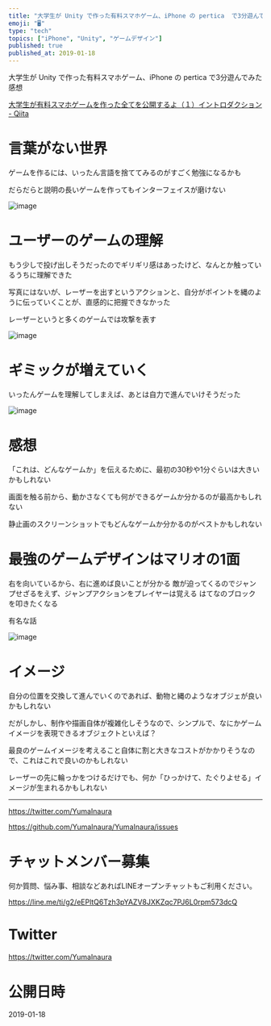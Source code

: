 ```yaml
---
title: "大学生が Unity で作った有料スマホゲーム、iPhone の pertica  で3分遊んでみた感想"
emoji: "🖥"
type: "tech"
topics: ["iPhone", "Unity", "ゲームデザイン"]
published: true
published_at: 2019-01-18
---
```


大学生が Unity で作った有料スマホゲーム、iPhone の pertica  で3分遊んでみた感想

[大学生が有料スマホゲームを作った全てを公開するよ（１）イントロダクション - Qiita](https://qiita.com/shoi_ito/items/2234414af441e448a85e)

# 言葉がない世界

ゲームを作るには、いったん言語を捨ててみるのがすごく勉強になるかも

だらだらと説明の長いゲームを作ってもインターフェイスが磨けない


![image](https://user-images.githubusercontent.com/13635059/51380374-f6016480-1b54-11e9-8acc-9dd6bcca72d1.png)

# ユーザーのゲームの理解

もう少しで投げ出しそうだったのでギリギリ感はあったけど、なんとか触っているうちに理解できた

写真にはないが、レーザーを出すというアクションと、自分がポイントを縄のように伝っていくことが、直感的に把握できなかった

レーザーというと多くのゲームでは攻撃を表す

![image](https://user-images.githubusercontent.com/13635059/51380425-17fae700-1b55-11e9-80c4-40ac5aa19bb6.png)


# ギミックが増えていく

いったんゲームを理解してしまえば、あとは自力で進んでいけそうだった

![image](https://user-images.githubusercontent.com/13635059/51380521-424ca480-1b55-11e9-9b36-8e577345ab00.png)

# 感想

「これは、どんなゲームか」を伝えるために、最初の30秒や1分ぐらいは大きいかもしれない

画面を触る前から、動かさなくても何ができるゲームか分かるのが最高かもしれない

静止画のスクリーンショットでもどんなゲームか分かるのがベストかもしれない

# 最強のゲームデザインはマリオの1面

右を向いているから、右に進めば良いことが分かる
敵が迫ってくるのでジャンプせざるをえず、ジャンプアクションをプレイヤーは覚える
はてなのブロックを叩きたくなる

有名な話

![image](https://user-images.githubusercontent.com/13635059/51380810-e898aa00-1b55-11e9-9773-d9e0c710f9c2.png)

# イメージ

自分の位置を交換して進んでいくのであれば、動物と縄のようなオブジェが良いかもしれない

だがしかし、制作や描画自体が複雑化しそうなので、シンプルで、なにかゲームイメージを表現できるオブジェクトといえば？

最良のゲームイメージを考えること自体に割と大きなコストがかかりそうなので、これはこれで良いのかもしれない

レーザーの先に輪っかをつけるだけでも、何か「ひっかけて、たぐりよせる」イメージが生まれるかもしれない


---

https://twitter.com/YumaInaura

https://github.com/YumaInaura/YumaInaura/issues











<!-- Update From Qiita API -->

# チャットメンバー募集


何か質問、悩み事、相談などあればLINEオープンチャットもご利用ください。

https://line.me/ti/g2/eEPltQ6Tzh3pYAZV8JXKZqc7PJ6L0rpm573dcQ





# Twitter


https://twitter.com/YumaInaura


<!-- Update From Qiita API -->



# 公開日時

2019-01-18

